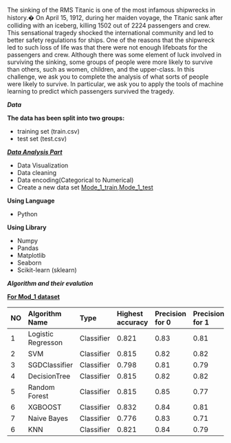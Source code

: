 The sinking of the RMS Titanic is one of the most infamous shipwrecks in history.� On April 15, 1912, during her maiden voyage, the Titanic sank after colliding with an iceberg, killing 1502 out of 2224 passengers and crew. This sensational tragedy shocked the international community and led to better safety regulations for ships.
One of the reasons that the shipwreck led to such loss of life was that there were not enough lifeboats for the passengers and crew. Although there was some element of luck involved in surviving the sinking, some groups of people were more likely to survive than others, such as women, children, and the upper-class.
In this challenge, we ask you to complete the analysis of what sorts of people were likely to survive. In particular, we ask you to apply the tools of machine learning to predict which passengers survived the tragedy.

**_Data_**

**The data has been split into two groups:**
* training set (train.csv)
* test set (test.csv)

**[_Data Analysis Part_](https://github.com/NMShihab/Titanic/blob/master/Analysis.ipynb)**
* Data Visualization
* Data cleaning
* Data encoding(Categorical to Numerical)
* Create a new data set [Mode_1_train](https://github.com/NMShihab/Titanic/blob/master/Mod_1_tran.csv),[Mode_1_test](https://github.com/NMShihab/Titanic/blob/master/Mod_1_test.csv)

**Using Language**
* Python

**Using Library** 
* Numpy 
* Pandas 
* Matplotlib
* Seaborn
* Scikit-learn (sklearn)




**_Algorithm and their evalution_** 

**[For Mod_1 dataset](https://github.com/NMShihab/Titanic/blob/master/Machine_learning_models_mod_1_dataset.ipynb)**


|  NO  |   Algorithm Name   |   Type     | Highest accuracy | Precision for 0 | Precision for 1 | 
| :--- | :----------------- | :--------- | :--------------- | :-------------- | :-------------- | 
|  1   | Logistic Regresson | Classifier |      0.821       |     0.83        |      0.81       |
|  2   |       SVM          | Classifier |      0.815       |     0.82        |      0.82       |
|  3   |   SGDClassifier    | Classifier |      0.798       |     0.81        |      0.79       |
|  4   |   DecisionTree     | Classifier |      0.815       |     0.82        |      0.82       |
|  5   |   Random Forest    | Classifier |      0.815       |     0.85        |      0.77       |
|  6   |      XGBOOST       | Classifier |      0.832       |     0.84        |      0.81       |
|  7   |    Naive Bayes     | Classifier |      0.776       |     0.83        |      0.71       |
|  6   |      KNN           | Classifier |      0.821       |     0.84        |      0.79       |
